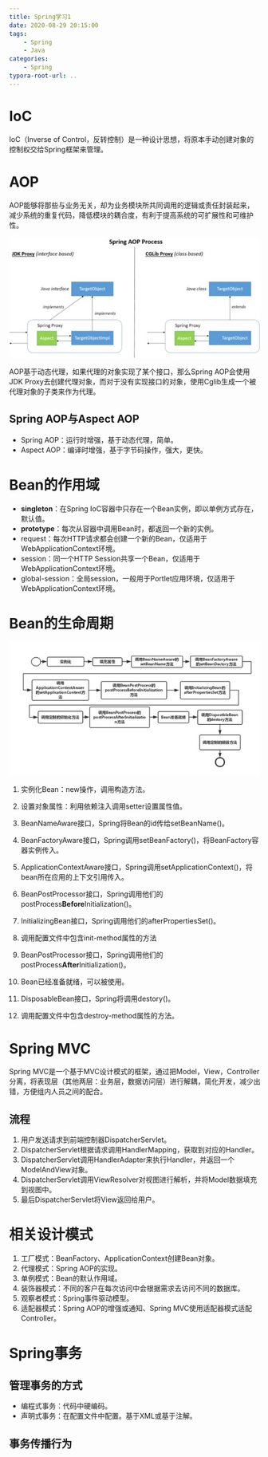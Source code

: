 ```yaml
---
title: Spring学习1
date: 2020-08-29 20:15:00
tags: 
	- Spring
	- Java
categories:
	- Spring
typora-root-url: ..
---
```


<!--more-->

# IoC

IoC（Inverse of Control，反转控制）是一种设计思想，将原本手动创建对象的控制权交给Spring框架来管理。

# AOP

AOP能够将那些与业务无关，却为业务模块所共同调用的逻辑或责任封装起来，减少系统的重复代码，降低模块的耦合度，有利于提高系统的可扩展性和可维护性。

![image-20200830194807094](/images/Spring%E5%AD%A6%E4%B9%A01/image-20200830194807094.png)

AOP基于动态代理，如果代理的对象实现了某个接口，那么Spring AOP会使用JDK Proxy去创建代理对象，而对于没有实现接口的对象，使用Cglib生成一个被代理对象的子类来作为代理。

## Spring AOP与Aspect AOP

- Spring AOP：运行时增强，基于动态代理，简单。
- Aspect AOP：编译时增强，基于字节码操作，强大，更快。

# Bean的作用域

- **singleton**：在Spring IoC容器中只存在一个Bean实例，即以单例方式存在，默认值。
- **prototype**：每次从容器中调用Bean时，都返回一个新的实例。
- request：每次HTTP请求都会创建一个新的Bean，仅适用于WebApplicationContext环境。
- session：同一个HTTP Session共享一个Bean，仅适用于WebApplicationContext环境。
- global-session：全局session，一般用于Portlet应用环境，仅适用于WebApplicationContext环境。

# Bean的生命周期

![preview](/images/Spring%E5%AD%A6%E4%B9%A01/880f402c83a0e04f2b4ccfcec3239dc8_r.jpg)

1. 实例化Bean：new操作，调用构造方法。

2. 设置对象属性：利用依赖注入调用setter设置属性值。

3. BeanNameAware接口，Spring将Bean的id传给setBeanName()。

4. BeanFactoryAware接口，Spring调用setBeanFactory()，将BeanFactory容器实例传入。

5. ApplicationContextAware接口，Spring调用setApplicationContext()，将bean所在应用的上下文引用传入。

6. BeanPostProcessor接口，Spring调用他们的postProcess**Before**Initialization()。

7. InitializingBean接口，Spring调用他们的afterPropertiesSet()。

8. 调用配置文件中包含init-method属性的方法

9. BeanPostProcessor接口，Spring调用他们的postProcess**After**Initialization()。

10. Bean已经准备就绪，可以被使用。

11. DisposableBean接口，Spring将调用destory()。

12. 调用配置文件中包含destroy-method属性的方法。

# Spring MVC

Spring MVC是一个基于MVC设计模式的框架，通过把Model，View，Controller分离，将表现层（其他两层：业务层，数据访问层）进行解耦，简化开发，减少出错，方便组内人员之间的配合。

## 流程

1. 用户发送请求到前端控制器DispatcherServlet。
2. DispatcherServlet根据请求调用HandlerMapping，获取到对应的Handler。
3. DispatcherServlet调用HandlerAdapter来执行Handler，并返回一个ModelAndView对象。
4. DispatcherServlet调用ViewResolver对视图进行解析，并将Model数据填充到视图中。
5. 最后DispatcherServlet将View返回给用户。

# 相关设计模式

1. 工厂模式：BeanFactory、ApplicationContext创建Bean对象。
2. 代理模式：Spring AOP的实现。
3. 单例模式：Bean的默认作用域。
4. 装饰器模式：不同的客户在每次访问中会根据需求去访问不同的数据库。
5. 观察者模式：Spring事件驱动模型。
6. 适配器模式：Spring AOP的增强或通知、Spring MVC使用适配器模式适配Controller。

# Spring事务

## 管理事务的方式

- 编程式事务：代码中硬编码。
- 声明式事务：在配置文件中配置。基于XML或基于注解。

## 事务传播行为

